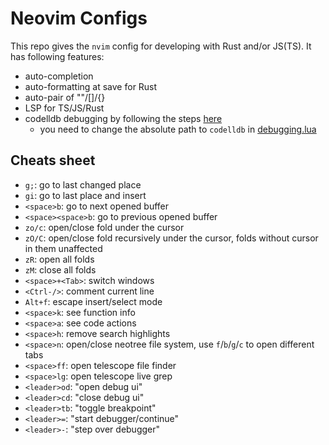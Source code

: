 # Neovim Configs 

This repo gives the `nvim` config for developing with Rust and/or JS(TS). It has following features:
- auto-completion
- auto-formatting at save for Rust 
- auto-pair of ""/[]/{}
- LSP for TS/JS/Rust
- codelldb debugging by following the steps [here](https://github.com/mfussenegger/nvim-dap/wiki/C-C---Rust-(via--codelldb))
    - you need to change the absolute path to `codelldb` in [debugging.lua](/lua/plugins/debugging.lua) 

## Cheats sheet

- `g;`: go to last changed place
- `gi`: go to last place and insert
- `<space>b`: go to next opened buffer 
- `<space><space>b`: go to previous opened buffer 
- `zo/c`: open/close fold under the cursor
- `zO/C`: open/close fold recursively under the cursor, folds without cursor in them unaffected
- `zR`: open all folds 
- `zM`: close all folds 
- `<space>+<Tab>`: switch windows 
- `<Ctrl-/>`: comment current line
- `Alt+f`: escape insert/select mode 
- `<space>k`: see function info
- `<space>a`: see code actions
- `<space>h`: remove search highlights 
- `<space>n`: open/close neotree file system, use `f`/`b`/`g`/`c` to open different tabs 
- `<space>ff`: open telescope file finder 
- `<space>lg`: open telescope live grep 
- `<leader>od`: "open debug ui"
- `<leader>cd`: "close debug ui"
- `<leader>tb`: "toggle breakpoint"
- `<leader>=`: "start debugger/continue"
- `<leader>-`: "step over debugger"
